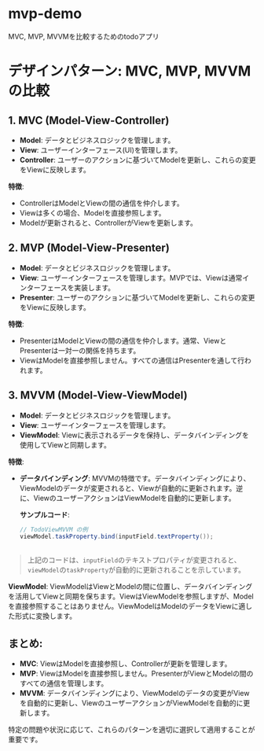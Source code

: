 # mvp-demo
MVC, MVP, MVVMを比較するためのtodoアプリ


# デザインパターン: MVC, MVP, MVVM の比較

## 1. MVC (Model-View-Controller)

- **Model**: データとビジネスロジックを管理します。
- **View**: ユーザーインターフェース(UI)を管理します。
- **Controller**: ユーザーのアクションに基づいてModelを更新し、これらの変更をViewに反映します。

**特徴**:
- ControllerはModelとViewの間の通信を仲介します。
- Viewは多くの場合、Modelを直接参照します。
- Modelが更新されると、ControllerがViewを更新します。

## 2. MVP (Model-View-Presenter)

- **Model**: データとビジネスロジックを管理します。
- **View**: ユーザーインターフェースを管理します。MVPでは、Viewは通常インターフェースを実装します。
- **Presenter**: ユーザーのアクションに基づいてModelを更新し、これらの変更をViewに反映します。

**特徴**:
- PresenterはModelとViewの間の通信を仲介します。通常、ViewとPresenterは一対一の関係を持ちます。
- ViewはModelを直接参照しません。すべての通信はPresenterを通して行われます。

## 3. MVVM (Model-View-ViewModel)

- **Model**: データとビジネスロジックを管理します。
- **View**: ユーザーインターフェースを管理します。
- **ViewModel**: Viewに表示されるデータを保持し、データバインディングを使用してViewと同期します。

**特徴**:
- **データバインディング**: MVVMの特徴です。データバインディングにより、ViewModelのデータが変更されると、Viewが自動的に更新されます。逆に、ViewのユーザーアクションはViewModelを自動的に更新します。

  **サンプルコード**:
  ```java
  // TodoViewMVVM の例
  viewModel.taskProperty.bind(inputField.textProperty());
 
> 上記のコードは、`inputField`のテキストプロパティが変更されると、`viewModel`の`taskProperty`が自動的に更新されることを示しています。

**ViewModel**:
ViewModelはViewとModelの間に位置し、データバインディングを活用してViewと同期を保ちます。ViewはViewModelを参照しますが、Modelを直接参照することはありません。ViewModelはModelのデータをViewに適した形式に変換します。

## まとめ:

- **MVC**: ViewはModelを直接参照し、Controllerが更新を管理します。
- **MVP**: ViewはModelを直接参照しません。PresenterがViewとModelの間のすべての通信を管理します。
- **MVVM**: データバインディングにより、ViewModelのデータの変更がViewを自動的に更新し、ViewのユーザーアクションがViewModelを自動的に更新します。

特定の問題や状況に応じて、これらのパターンを適切に選択して適用することが重要です。
